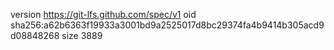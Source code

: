 version https://git-lfs.github.com/spec/v1
oid sha256:a62b6363f19933a3001bd9a2525017d8bc29374fa4b9414b305acd9d08848268
size 3889
